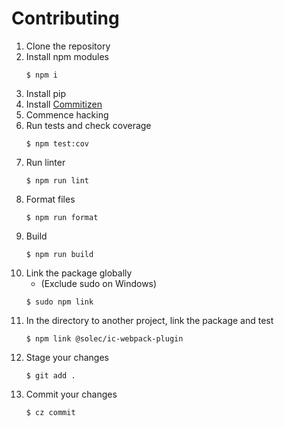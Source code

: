 # Contributing

1. Clone the repository
1. Install npm modules
   ```shell
   $ npm i
   ```
1. Install pip
1. Install [Commitizen](https://commitizen-tools.github.io/commitizen/)
1. Commence hacking
1. Run tests and check coverage
   ```shell
   $ npm test:cov
   ```
1. Run linter
   ```shell
   $ npm run lint
   ```
1. Format files
   ```shell
   $ npm run format
   ```
1. Build
   ```shell
   $ npm run build
   ```
1. Link the package globally
   - (Exclude sudo on Windows)
   ```shell
   $ sudo npm link
   ```
1. In the directory to another project, link the package and test
   ```shell
   $ npm link @solec/ic-webpack-plugin
   ```
1. Stage your changes
   ```shell
   $ git add .
   ```
1. Commit your changes
   ```shell
   $ cz commit
   ```
